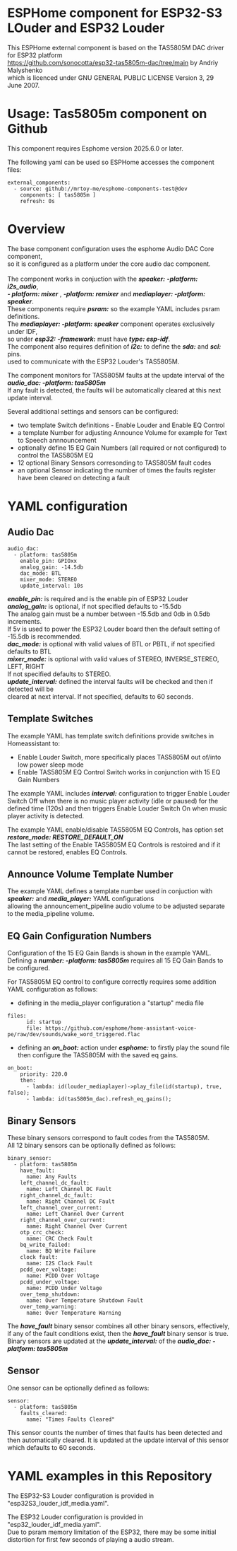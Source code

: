 
# ESPHome component for ESP32-S3 LOuder and ESP32 Louder

This ESPHome external component is based on the TAS5805M DAC driver for ESP32 platform<BR>
https://github.com/sonocotta/esp32-tas5805m-dac/tree/main by Andriy Malyshenko<BR>
which is licenced under GNU GENERAL PUBLIC LICENSE Version 3, 29 June 2007.


# Usage: Tas5805m component on Github
This component requires Esphome version 2025.6.0 or later.

The following yaml can be used so ESPHome accesses the component files:
```
external_components:
  - source: github://mrtoy-me/esphome-components-test@dev
    components: [ tas5805m ]
    refresh: 0s
```

# Overview
The base component configuration uses the esphome Audio DAC Core component,<BR>
so it is configured as a platform under the core audio dac component.<BR><BR>
The component works in conjuction with the ***speaker:*** ***-platform: i2s_audio***,<BR>
***- platform: mixer*** , ***-platform: remixer*** and ***mediaplayer: -platform: speaker***.<BR>
These components require ***psram:*** so the example YAML includes psram definitions.<BR>
The ***mediaplayer: -platform: speaker*** component operates exclusively under IDF,<BR>
so under ***esp32:*** ***-framework:*** must have ***type: esp-idf***.<BR>
The component also requires definition of ***i2c:*** to define the ***sda:*** and ***scl:*** pins.<BR>
used to communicate with the ESP32 Louder's TAS5805M.<BR>

The component monitors for TAS5805M faults at the update interval of the ***audio_dac: -platform: tas5805m***<BR>
If any fault is detected, the faults will be automatically cleared at this next update interval.<BR>

Several additional settings and sensors can be configured:
- two template Switch definitions - Enable Louder and Enable EQ Control
- a template Number for adjusting Announce Volume for example for Text to Speech annnouncement
- optionally define 15 EQ Gain Numbers (all required or not configured) to control the TAS5805M EQ
- 12 optional Binary Sensors corresonding to TAS5805M fault codes
- an optional Sensor indicating the number of times the faults register have been cleared on detecting a fault

# YAML configuration

## Audio Dac
```
audio_dac:
  - platform: tas5805m
    enable_pin: GPIOxx
    analog_gain: -14.5db
    dac_mode: BTL
    mixer_mode: STEREO
    update_interval: 10s
```
***enable_pin:*** is required and is the enable pin of ESP32 Louder<BR>
***analog_gain:*** is optional, if not specified defaults to -15.5db<BR>
The analog gain must be a number between -15.5db and 0db in 0.5db increments.<BR>
If 5v is used to power the ESP32 Louder board then the default setting of -15.5db is recommended.<BR>
***dac_mode:*** is optional with valid values of BTL or PBTL, if not specified defaults to BTL<BR>
***mixer_mode:*** is optional with valid values of STEREO, INVERSE_STEREO, LEFT, RIGHT<BR>
If not specified defaults to STEREO.<BR>
***update_interval:*** defined the interval faults will be checked and then if detected will be<BR>
cleared at next interval. If not specified, defaults to 60 seconds.<BR>

## Template Switches
The example YAML has template switch definitions provide switches in Homeassistant to:
 - Enable Louder Switch, more specifically places TAS5805M out of/into low power sleep mode
 - Enable TAS5805M EQ Control Switch works in conjunction with 15 EQ Gain Numbers

The example YAML includes ***interval:*** configuration to trigger Enable Louder Switch Off
when there is no music player activity (idle or paused) for the defined time (120s) and
then triggers Enable Louder Switch On when music player activity is detected.

The example YAML enable/disable TAS5805M EQ Controls, has option set ***restore_mode: RESTORE_DEFAULT_ON***<BR>
The last setting of the Enable TAS5805M EQ Controls is restoired and if it cannot be restored, enables EQ Controls.

## Announce Volume Template Number
The example YAML defines a template number used in conjuction with<BR>
***speaker:*** and ***media_player:*** YAML configurations<BR>
allowing the announcement_pipeline audio volume to be adjusted separate to the media_pipeline volume.

## EQ Gain Configuration Numbers
Configuration of the 15 EQ Gain Bands is shown in the example YAML.<BR>
Defining a ***number: -platform: tas5805m*** requires all 15 EQ Gain Bands to be configured.

For TAS5805M EQ control to configure correctly requires some addition YAML configuration as follows:
- defining in the media_player configuration a "startup" media file
```
files:
      id: startup
      file: https://github.com/esphome/home-assistant-voice-pe/raw/dev/sounds/wake_word_triggered.flac
```

- defining an ***on_boot:*** action under ***esphome:*** to firstly play the sound file<BR>
  then configure the TAS5805M with the saved eq gains.
```
on_boot:
    priority: 220.0
    then:
      - lambda: id(louder_mediaplayer)->play_file(id(startup), true, false);
      - lambda: id(tas5805m_dac).refresh_eq_gains();
```
## Binary Sensors
These binary sensors correspond to fault codes from the TAS5805M.<BR>
All 12 binary sensors can be optionally defined as follows:
```
binary_sensor:
  - platform: tas5805m
    have_fault:
      name: Any Faults
    left_channel_dc_fault:
      name: Left Channel DC Fault
    right_channel_dc_fault:
      name: Right Channel DC Fault
    left_channel_over_current:
      name: Left Channel Over Current
    right_channel_over_current:
      name: Right Channel Over Current
    otp_crc_check:
      name: CRC Check Fault
    bq_write_failed:
      name: BQ Write Failure
    clock fault:
      name: I2S Clock Fault
    pcdd_over_voltage:
      name: PCDD Over Voltage
    pcdd_under_voltage:
      name: PCDD Under Voltage
    over_temp_shutdown:
      name: Over Temperature Shutdown Fault
    over_temp_warning:
      name: Over Temperature Warning
```
The ***have_fault*** binary sensor combines all other binary sensors, effectively,<BR>
if any of the fault conditions exist, then the ***have_fault*** binary sensor is true.<BR>
Binary sensors are updated at the ***update_interval:*** of the ***audio_dac: -platform: tas5805m***<BR>

## Sensor
One sensor can be optionally defined as follows:
```
sensor:
  - platform: tas5805m
    faults_cleared:
      name: "Times Faults Cleared"
```
This sensor counts the number of times that faults has been detected and then automatically cleared.
It is updated at the update interval of this sensor which defaults to 60 seconds.

# YAML examples in this Repository
The ESP32-S3 Louder configuration is provided in "esp32S3_louder_idf_media.yaml".<BR>

The ESP32 Louder configuration is provided in "esp32_louder_idf_media.yaml".<BR>
Due to psram memory limitation of the ESP32, there may be some initial distortion for first few seconds of playing a audio stream.
